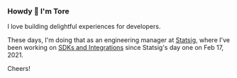 ### Howdy 👋 I'm Tore
I love building delightful experiences for developers.  

These days, I'm doing that as an engineering manager at [Statsig](https://statsig.com/), where I've been working on [SDKs and Integrations](https://docs.statsig.com/sdks/getting-started) since Statsig's day one on Feb 17, 2021.

Cheers!
